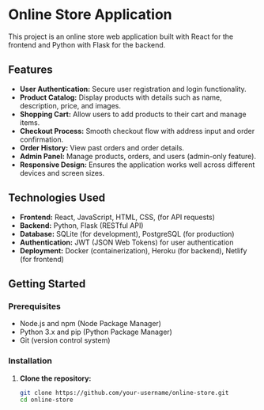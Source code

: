 # Online Store Application

This project is an online store web application built with React for the frontend and Python with Flask for the backend.

## Features

- **User Authentication:** Secure user registration and login functionality.
- **Product Catalog:** Display products with details such as name, description, price, and images.
- **Shopping Cart:** Allow users to add products to their cart and manage items.
- **Checkout Process:** Smooth checkout flow with address input and order confirmation.
- **Order History:** View past orders and order details.
- **Admin Panel:** Manage products, orders, and users (admin-only feature).
- **Responsive Design:** Ensures the application works well across different devices and screen sizes.

## Technologies Used

- **Frontend:** React, JavaScript, HTML, CSS, (for API requests)
- **Backend:** Python, Flask (RESTful API)
- **Database:** SQLite (for development), PostgreSQL (for production)
- **Authentication:** JWT (JSON Web Tokens) for user authentication
- **Deployment:** Docker (containerization), Heroku (for backend), Netlify (for frontend)

## Getting Started

### Prerequisites

- Node.js and npm (Node Package Manager)
- Python 3.x and pip (Python Package Manager)
- Git (version control system)

### Installation

1. **Clone the repository:**

   ```bash
   git clone https://github.com/your-username/online-store.git
   cd online-store
